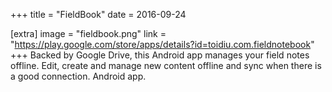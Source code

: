 +++
title = "FieldBook"
date = 2016-09-24

[extra]
image = "fieldbook.png"
link = "https://play.google.com/store/apps/details?id=toidiu.com.fieldnotebook"
+++
Backed by Google Drive, this Android app manages your field notes offline. Edit, create and manage new content offline and sync when there is a good connection. Android app.

